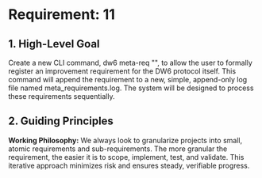 # Requirement: 11

## 1. High-Level Goal

Create a new CLI command, dw6 meta-req "<description>", to allow the user to formally register an improvement requirement for the DW6 protocol itself. This command will append the requirement to a new, simple, append-only log file named meta_requirements.log. The system will be designed to process these requirements sequentially.

## 2. Guiding Principles

**Working Philosophy:** We always look to granularize projects into small, atomic requirements and sub-requirements. The more granular the requirement, the easier it is to scope, implement, test, and validate. This iterative approach minimizes risk and ensures steady, verifiable progress.
